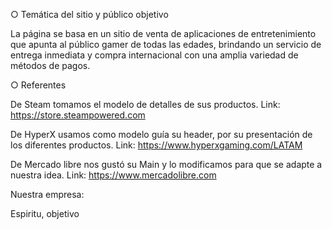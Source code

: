 ○ Temática del sitio y público objetivo

La página se basa en un sitio de venta de aplicaciones de entretenimiento que apunta al público gamer de todas las edades, brindando un servicio de entrega inmediata y compra internacional con una amplia variedad de métodos de pagos.

○ Referentes

De Steam tomamos el modelo de detalles de sus productos.
Link: https://store.steampowered.com

De HyperX usamos como modelo guía su header, por su presentación de los diferentes productos.
Link: https://www.hyperxgaming.com/LATAM

De Mercado libre nos gustó su Main y lo modificamos para que se adapte a nuestra idea.
Link: https://www.mercadolibre.com

Nuestra empresa:

Espiritu, objetivo

